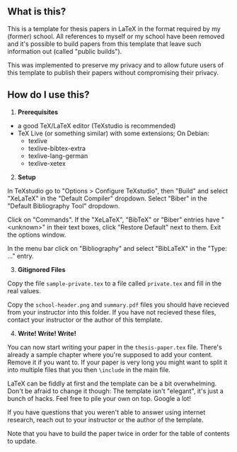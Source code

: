 ## What is this?
This is a template for thesis papers in LaTeX in the format required
by my (former) school. All references to myself or my school have
been removed and it's possible to build papers from this template
that leave such information out (called "public builds").

This was implemented to preserve my privacy and to allow future users
of this template to publish their papers without compromising their
privacy.

## How do I use this?
1. __Prerequisites__

  - a good TeX/LaTeX editor (TeXstudio is recommended)
  - TeX Live (or something similar) with some extensions; On Debian:
    - texlive
    - texlive-bibtex-extra
    - texlive-lang-german
    - texlive-xetex

2. __Setup__

In TeXstudio go to "Options > Configure TeXstudio", then "Build" and
select "XeLaTeX" in the "Default Compiler" dropdown. Select "Biber"
in the "Default Bibliography Tool" dropdown.

Click on "Commands". If the "XeLaTeX", "BibTeX" or "Biber" entries
have "&lt;unknown&gt;" in their text boxes, click "Restore Default" next to
them. Exit the options window.

In the menu bar click on "Bibliography" and select "BibLaTeX" in the
"Type: ..." entry.

3. __Gitignored Files__

Copy the file `sample-private.tex` to a file called `private.tex` and
fill in the real values.

Copy the `school-header.png` and `summary.pdf` files you should have
recieved from your instructor into this folder. If you have not
recieved these files, contact your instructor or the author of this
template.

4. __Write! Write! Write!__

You can now start writing your paper in the `thesis-paper.tex` file.
There's already a sample chapter where you're supposed to add your
content. Remove it if you want to. If your paper is very long you
might want to split it into multiple files that you then `\include`
in the main file.

LaTeX can be fiddly at first and the template can be a bit
overwhelming. Don't be afraid to change it though: The template isn't
"elegant", it's just a bunch of hacks. Feel free to pile your own on
top. Google a lot!

If you have questions that you weren't able to answer using internet
research, reach out to your instructor or the author of the template.

Note that you have to build the paper twice in order for the table of
contents to update.
